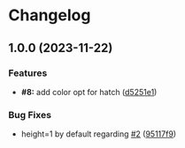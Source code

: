 # Changelog

## 1.0.0 (2023-11-22)


### Features

* **#8:** add color opt for hatch ([d5251e1](https://github.com/tamton-aquib/duck.nvim/commit/d5251e1f05b97a14afaf326ba5a201f1f5cf2d42))


### Bug Fixes

* height=1 by default regarding [#2](https://github.com/tamton-aquib/duck.nvim/issues/2) ([95117f9](https://github.com/tamton-aquib/duck.nvim/commit/95117f96d559dace9bcb9ca562653937eccd54ef))
